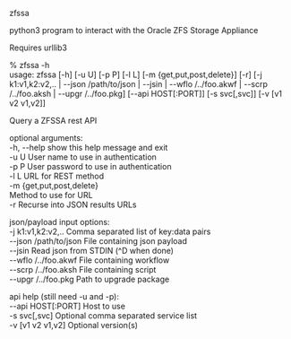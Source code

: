 zfssa

python3 program to interact with the Oracle ZFS Storage Appliance

Requires urllib3

% zfssa -h  
usage: zfssa [-h] [-u U] [-p P] [-l L] [-m {get,put,post,delete}] [-r] [-j k1:v1,k2:v2,.. | --json /path/to/json | --jsin | --wflo /../foo.akwf | --scrp /../foo.aksh | --upgr /../foo.pkg]
             [--api HOST[:PORT]] [-s svc[,svc]] [-v [v1 v2 v1,v2]]

Query a ZFSSA rest API

optional arguments:  <br />
  -h, --help            show this help message and exit  <br />
  -u U                  User name to use in authentication  
  -p P                  User password to use in authentication  
  -l L                  URL for REST method  
  -m {get,put,post,delete}  
                        Method to use for URL  
  -r                    Recurse into JSON results URLs  

json/payload input options:  
  -j k1:v1,k2:v2,..     Comma separated list of key:data pairs  
  --json /path/to/json  File containing json payload  
  --jsin                Read json from STDIN (^D when done)  
  --wflo /../foo.akwf   File containing workflow  
  --scrp /../foo.aksh   File containing script  
  --upgr /../foo.pkg    Path to upgrade package  

api help (still need -u and -p):  
  --api HOST[:PORT]     Host to use  
  -s svc[,svc]          Optional comma separated service list  
  -v [v1 v2 v1,v2]      Optional version(s)  